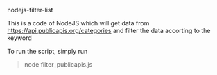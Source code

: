 nodejs-filter-list

This is a code of NodeJS which will get data from https://api.publicapis.org/categories and filter the data accorting to the keyword

To run the script, simply run
> node filter_publicapis.js
